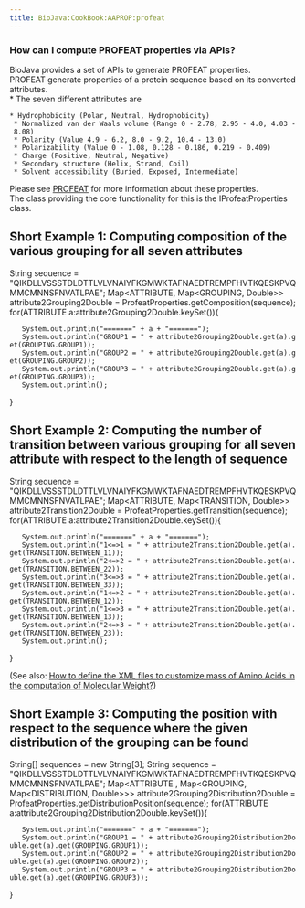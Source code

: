```yaml
---
title: BioJava:CookBook:AAPROP:profeat
---
```


### How can I compute PROFEAT properties via APIs?

BioJava provides a set of APIs to generate PROFEAT properties.  
 PROFEAT generate properties of a protein sequence based on its
converted attributes.  
 \* The seven different attributes are

`* Hydrophobicity (Polar, Neutral, Hydrophobicity)`  
` * Normalized van der Waals volume (Range 0 - 2.78, 2.95 - 4.0, 4.03 - 8.08)`  
` * Polarity (Value 4.9 - 6.2, 8.0 - 9.2, 10.4 - 13.0)`  
` * Polarizability (Value 0 - 1.08, 0.128 - 0.186, 0.219 - 0.409)`  
` * Charge (Positive, Neutral, Negative)`  
` * Secondary structure (Helix, Strand, Coil)`  
` * Solvent accessibility (Buried, Exposed, Intermediate)`  

Please see
[PROFEAT](http://nar.oxfordjournals.org/content/34/suppl_2/W32.abstract)
for more information about these properties.  
 The class providing the core functionality for this is the
IProfeatProperties class.  

Short Example 1: Computing composition of the various grouping for all seven attributes
---------------------------------------------------------------------------------------

<java> String sequence =
"QIKDLLVSSSTDLDTTLVLVNAIYFKGMWKTAFNAEDTREMPFHVTKQESKPVQMMCMNNSFNVATLPAE";
Map<ATTRIBUTE, Map<GROUPING, Double>\> attribute2Grouping2Double =
ProfeatProperties.getComposition(sequence); for(ATTRIBUTE
a:attribute2Grouping2Double.keySet()){

`   System.out.println("=======" + a + "=======");`  
`   System.out.println("GROUP1 = " + attribute2Grouping2Double.get(a).get(GROUPING.GROUP1));`  
`   System.out.println("GROUP2 = " + attribute2Grouping2Double.get(a).get(GROUPING.GROUP2));`  
`   System.out.println("GROUP3 = " + attribute2Grouping2Double.get(a).get(GROUPING.GROUP3));`  
`   System.out.println();`

} </java>

Short Example 2: Computing the number of transition between various grouping for all seven attribute with respect to the length of sequence
-------------------------------------------------------------------------------------------------------------------------------------------

<java> String sequence =
"QIKDLLVSSSTDLDTTLVLVNAIYFKGMWKTAFNAEDTREMPFHVTKQESKPVQMMCMNNSFNVATLPAE";
Map<ATTRIBUTE, Map<TRANSITION, Double>\> attribute2Transition2Double =
ProfeatProperties.getTransition(sequence); for(ATTRIBUTE
a:attribute2Transition2Double.keySet()){

`   System.out.println("=======" + a + "=======");`  
`   System.out.println("1<=>1 = " + attribute2Transition2Double.get(a).get(TRANSITION.BETWEEN_11));`  
`   System.out.println("2<=>2 = " + attribute2Transition2Double.get(a).get(TRANSITION.BETWEEN_22));`  
`   System.out.println("3<=>3 = " + attribute2Transition2Double.get(a).get(TRANSITION.BETWEEN_33));`  
`   System.out.println("1<=>2 = " + attribute2Transition2Double.get(a).get(TRANSITION.BETWEEN_12));`  
`   System.out.println("1<=>3 = " + attribute2Transition2Double.get(a).get(TRANSITION.BETWEEN_13));`  
`   System.out.println("2<=>3 = " + attribute2Transition2Double.get(a).get(TRANSITION.BETWEEN_23));`  
`   System.out.println();`

} </java>

(See also: [How to define the XML files to customize mass of Amino Acids
in the computation of Molecular
Weight?](BioJava:CookBook:AAPROP:xmlfiles "wikilink"))

Short Example 3: Computing the position with respect to the sequence where the given distribution of the grouping can be found
------------------------------------------------------------------------------------------------------------------------------

<java> String[] sequences = new String[3]; String sequence =
"QIKDLLVSSSTDLDTTLVLVNAIYFKGMWKTAFNAEDTREMPFHVTKQESKPVQMMCMNNSFNVATLPAE";
Map<ATTRIBUTE , Map<GROUPING, Map<DISTRIBUTION, Double>\>\>
attribute2Grouping2Distribution2Double =
ProfeatProperties.getDistributionPosition(sequence); for(ATTRIBUTE
a:attribute2Grouping2Distribution2Double.keySet()){

`   System.out.println("=======" + a + "=======");`  
`   System.out.println("GROUP1 = " + attribute2Grouping2Distribution2Double.get(a).get(GROUPING.GROUP1));`  
`   System.out.println("GROUP2 = " + attribute2Grouping2Distribution2Double.get(a).get(GROUPING.GROUP2));`  
`   System.out.println("GROUP3 = " + attribute2Grouping2Distribution2Double.get(a).get(GROUPING.GROUP3));`

} </java>
